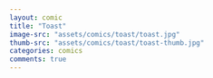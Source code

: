 ```yaml
---
layout: comic
title: "Toast"
image-src: "assets/comics/toast/toast.jpg"
thumb-src: "assets/comics/toast/toast-thumb.jpg"
categories: comics
comments: true
---
```

